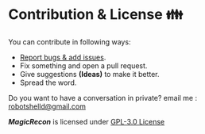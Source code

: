 # Contribution & License :family:

You can contribute in following ways:

- [Report bugs & add issues](https://github.com/robotshell/magicRecon/issues).
- Fix something and open a pull request.
- Give suggestions **(Ideas)** to make it better.
- Spread the word.

Do you want to have a conversation in private? email me : robotshelld@gmail.com

***MagicRecon*** is licensed under [GPL-3.0 License](https://github.com/robotshell/magicRecon/blob/master/LICENSE)
